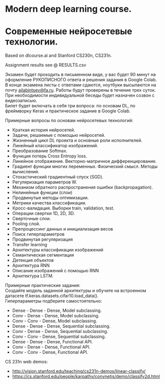 # Modern deep learning course.  
# Современные нейросетевые технологии.   

Based on dlcourse.ai and Stanford CS230n, CS231n.

Assignment results see @ RESULTS.csv

Экзамен будет проходить в письменном виде, у вас будет 90 минут на оформление РУКОПИСНОГО ответа и решения задания в Google Colab. В конце экзамена листы с ответами сдаются, ноутбуки высылаются на почту ailabintsev@fa.ru. Работы будут проверены в течение трех суток. При необходимости индивидуальной беседы будет назначен созвон с видеозаписью.  
Билет будет включать в себя три вопроса: по основам DL, по фреймворку Keras и практическое задание в Google Colab.

Примерные вопросы по основам нейросетевых технологий:  

- Краткая история нейросетей.  
- Задачи, решаемые с помощью нейросетей.  
- Жизненный цикл DL проекта и основные роли исполнителей.  
- Линейный классификатор изображений.
- Преобразование Softmax.
- Функция потерь Cross Entropy loss.
- Линейное отображение. Векторно-матричное дифференцирование.
- Градиент функции многих переменных. Физический смысл. Методы вычисления.
- Стохастический градиентный спуск (SGD).
- Регуляризация параметров W.
- Механизм обратного распространения ошибки (backpropagation).
- Нелинейные функции (слои)
- Продвинутые методы оптимизации.
- Метрики качества классификации.
- Кросс-валидация. Выборки train, validation, test.
- Операции свертки 1D, 2D, 3D.
- Сверточные слои. 
- Pooling слой.
- Препроцессинг данных и инициализация весов
- Поиск гиперпараметров
- Продвинутая регуляризация
- Transfer learning
- Архитектуры классификации изображений
- Семантическая сегментация 
- Детекция объектов
- Архитектура RNN
- Описание изображений с помощью RNN
- Архитектура LSTM.  
  
Примерные практические задания:  
Создайте модель заданной архитектуры и обучите на встроенном датасете tf.keras.datasets.cifar10.load_data().  
Гиперпараметры подберите самостоятельно:  
- Dense - Dense - Dense, Model subclassing.
- Conv - Dense - Dense, Model subclassing.
- Conv - Conv - Dense, Model subclassing.
- Dense - Dense - Dense, Sequential subclassing.
- Conv - Dense - Dense, Sequential subclassing.
- Conv - Conv - Dense, Sequential subclassing.
- Dense - Dense - Dense, Functional API.
- Conv - Dense - Dense, Functional API.
- Conv - Conv - Dense, Functional API.

CS 231n web demos:  
- http://vision.stanford.edu/teaching/cs231n-demos/linear-classify/  
- https://cs.stanford.edu/people/karpathy/convnetjs/demo/classify2d.html  

